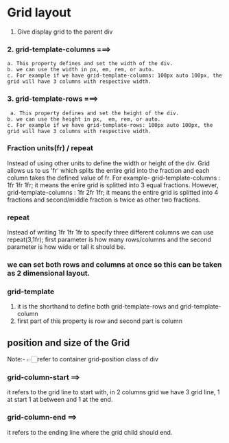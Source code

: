 # Grid layout

1. Give display grid to the parent div

### 2. grid-template-columns ===>

    a. This property defines and set the width of the div.
    b. we can use the width in px, em, rem, or auto.
    c. For example if we have grid-template-columns: 100px auto 100px, the grid will have 3 columns with respective width.

### 3. grid-template-rows ===>

     a. This property defines and set the height of the div.
    b. we can use the height in px,  em, rem, or auto.
    c. For example if we have grid-template-rows: 100px auto 100px, the grid will have 3 columns with respective width.

### Fraction units(fr) / repeat

Instead of using other units to define the width or height of the div. Grid allows us to us 'fr' which splits the entire grid into the fraction and each column takes the defined value of fr.
For example- grid-template-columns : 1fr 1fr 1fr;
it means the enire grid is splitted into 3 equal fractions. However,
grid-template-columns : 1fr 2fr 1fr;
it means the entire grid is splitted into 4 fractions and second/middle fraction is twice as other two fractions.

### repeat

Instead of writing 1fr 1fr 1fr to specify three different columns we can use repeat(3,1fr);
first parameter is how many rows/columns and the second parameter is how wide or tall it should be.

### we can set both rows and columns at once so this can be taken as 2 dimensional layout.

### grid-template

1.  it is the shorthand to define both grid-template-rows and grid-template-column
2.  first part of this property is row and second part is column

## position and size of the Grid

Note:- 👉🏻refer to container grid-position class of div

### grid-column-start ==>

it refers to the grid line to start with, in 2 columns grid we have 3 grid line, 1 at start 1 at between and 1 at the end.

### grid-column-end ==>

it refers to the ending line where the grid child should end.
